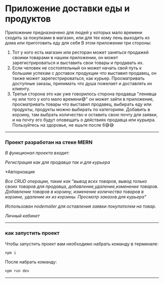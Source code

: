 # Приложение доставки еды и продуктов
Приложение предназначено для людей у которых мало времени сходить за покупками в магазин, или для тех кому лень выходить из дома или приготовить еду для себя
В этом приложении три стороны:
1. Тот у кого есть магазин или ресторан может заняться продажей своими товарами в нашем приложении, он может зарегистрироваться и выставить свои товары и продавать их.
2. Если человек не состоятельный он может начать свой путь к большим успехам с доставок продукции что выставил продавец, он также может зарегестрироваться, как курьер. Просматривать доступные заказы, принимать что душа пожелает и доставлять их клиенту.
3. Третья сторона это как уже говорилось сторона продавца "ленивца ну или того у кого мало времени😅" он может зайти в приложение, просматривать товары что выставил продавец, выбирать еду или продукты, продукты можно выбирать по категориям. Добавить в корзину, там выбрать количество и оставить свою почту для заявки, и на почту его будут оповещать о действиях продавца или курьера. 
Пользуйтесь на здоровье, не ешьте после 6😅😅
___
### Проект разработан на стеке MERN
*В функционал проекта входит:*

*Регистрация как для продавца так и для курьера*

*Авторизация

*Все CRUD операции, такие как "вывод всех товаров, вывод только своих товаров для продавца, добавление,удаление,изменение товаров. Добавление товаров в корзину, изменение количества товаров в корзине, удаление их из корзины. Просмотр заказов для курьера"*

*Использован nodemailer для оставления заявки покупателем на товар.*

*Личный кабинет*


___
### как запустить проект

Чтобы запустить проект вам необходимо набрать команду в терминале:

```javascript
npm i
```

После набрать команду:

```javascript
npm run dev
```
___



